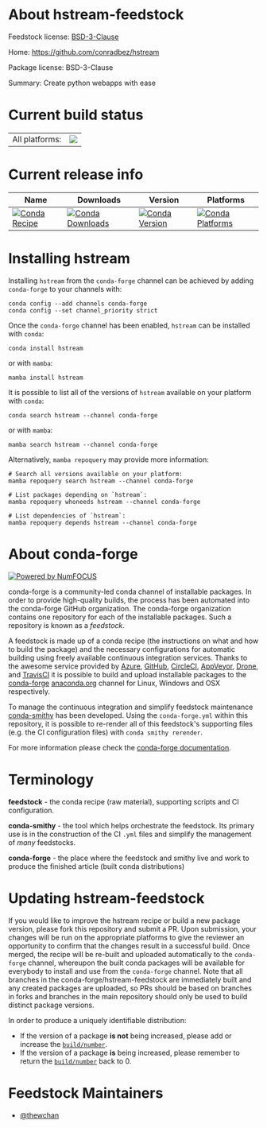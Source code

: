 About hstream-feedstock
=======================

Feedstock license: [BSD-3-Clause](https://github.com/conda-forge/hstream-feedstock/blob/main/LICENSE.txt)

Home: https://github.com/conradbez/hstream

Package license: BSD-3-Clause

Summary: Create python webapps with ease

Current build status
====================


<table><tr><td>All platforms:</td>
    <td>
      <a href="https://dev.azure.com/conda-forge/feedstock-builds/_build/latest?definitionId=18124&branchName=main">
        <img src="https://dev.azure.com/conda-forge/feedstock-builds/_apis/build/status/hstream-feedstock?branchName=main">
      </a>
    </td>
  </tr>
</table>

Current release info
====================

| Name | Downloads | Version | Platforms |
| --- | --- | --- | --- |
| [![Conda Recipe](https://img.shields.io/badge/recipe-hstream-green.svg)](https://anaconda.org/conda-forge/hstream) | [![Conda Downloads](https://img.shields.io/conda/dn/conda-forge/hstream.svg)](https://anaconda.org/conda-forge/hstream) | [![Conda Version](https://img.shields.io/conda/vn/conda-forge/hstream.svg)](https://anaconda.org/conda-forge/hstream) | [![Conda Platforms](https://img.shields.io/conda/pn/conda-forge/hstream.svg)](https://anaconda.org/conda-forge/hstream) |

Installing hstream
==================

Installing `hstream` from the `conda-forge` channel can be achieved by adding `conda-forge` to your channels with:

```
conda config --add channels conda-forge
conda config --set channel_priority strict
```

Once the `conda-forge` channel has been enabled, `hstream` can be installed with `conda`:

```
conda install hstream
```

or with `mamba`:

```
mamba install hstream
```

It is possible to list all of the versions of `hstream` available on your platform with `conda`:

```
conda search hstream --channel conda-forge
```

or with `mamba`:

```
mamba search hstream --channel conda-forge
```

Alternatively, `mamba repoquery` may provide more information:

```
# Search all versions available on your platform:
mamba repoquery search hstream --channel conda-forge

# List packages depending on `hstream`:
mamba repoquery whoneeds hstream --channel conda-forge

# List dependencies of `hstream`:
mamba repoquery depends hstream --channel conda-forge
```


About conda-forge
=================

[![Powered by
NumFOCUS](https://img.shields.io/badge/powered%20by-NumFOCUS-orange.svg?style=flat&colorA=E1523D&colorB=007D8A)](https://numfocus.org)

conda-forge is a community-led conda channel of installable packages.
In order to provide high-quality builds, the process has been automated into the
conda-forge GitHub organization. The conda-forge organization contains one repository
for each of the installable packages. Such a repository is known as a *feedstock*.

A feedstock is made up of a conda recipe (the instructions on what and how to build
the package) and the necessary configurations for automatic building using freely
available continuous integration services. Thanks to the awesome service provided by
[Azure](https://azure.microsoft.com/en-us/services/devops/), [GitHub](https://github.com/),
[CircleCI](https://circleci.com/), [AppVeyor](https://www.appveyor.com/),
[Drone](https://cloud.drone.io/welcome), and [TravisCI](https://travis-ci.com/)
it is possible to build and upload installable packages to the
[conda-forge](https://anaconda.org/conda-forge) [anaconda.org](https://anaconda.org/)
channel for Linux, Windows and OSX respectively.

To manage the continuous integration and simplify feedstock maintenance
[conda-smithy](https://github.com/conda-forge/conda-smithy) has been developed.
Using the ``conda-forge.yml`` within this repository, it is possible to re-render all of
this feedstock's supporting files (e.g. the CI configuration files) with ``conda smithy rerender``.

For more information please check the [conda-forge documentation](https://conda-forge.org/docs/).

Terminology
===========

**feedstock** - the conda recipe (raw material), supporting scripts and CI configuration.

**conda-smithy** - the tool which helps orchestrate the feedstock.
                   Its primary use is in the construction of the CI ``.yml`` files
                   and simplify the management of *many* feedstocks.

**conda-forge** - the place where the feedstock and smithy live and work to
                  produce the finished article (built conda distributions)


Updating hstream-feedstock
==========================

If you would like to improve the hstream recipe or build a new
package version, please fork this repository and submit a PR. Upon submission,
your changes will be run on the appropriate platforms to give the reviewer an
opportunity to confirm that the changes result in a successful build. Once
merged, the recipe will be re-built and uploaded automatically to the
`conda-forge` channel, whereupon the built conda packages will be available for
everybody to install and use from the `conda-forge` channel.
Note that all branches in the conda-forge/hstream-feedstock are
immediately built and any created packages are uploaded, so PRs should be based
on branches in forks and branches in the main repository should only be used to
build distinct package versions.

In order to produce a uniquely identifiable distribution:
 * If the version of a package **is not** being increased, please add or increase
   the [``build/number``](https://docs.conda.io/projects/conda-build/en/latest/resources/define-metadata.html#build-number-and-string).
 * If the version of a package **is** being increased, please remember to return
   the [``build/number``](https://docs.conda.io/projects/conda-build/en/latest/resources/define-metadata.html#build-number-and-string)
   back to 0.

Feedstock Maintainers
=====================

* [@thewchan](https://github.com/thewchan/)


